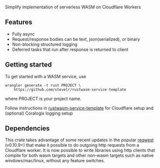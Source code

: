Simplify implementation of serverless WASM on Cloudflare Workers

## Features

- Fully async
- Request/response bodies can be text, json(serialized), or binary
- Non-blocking structured logging
- Deferred tasks that run after response is returned to client

## Getting started

To get started with a WASM service, use 

    wrangler generate -t rust PROJECT \
	    https://github.com/stevelr/rustwasm-service-template

where PROJECT is your project name.

Follow instructions in [rustwasm-service-template](https://github.com/stevelr/rustwasm-service-template/blob/master/README.md)
for Cloudflare setup and (optional) Coralogix logging setup

## Dependencies

This crate takes advantage of some recent updates in 
the popular [reqwest](https://crates.io/crates/reqwest) (v0.10.9+)
that make it possible to do outgoing http requests 
from a Cloudflare worker. It is now possible
to write libraries using http clients that compile 
for both wasm targets and other non-wasm targets such as 
native windows/mac/linux, without any feature switches.

